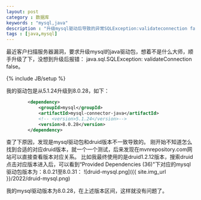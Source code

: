 ```yaml
---
layout: post
category : 数据库
keywords : "mysql,java"
description : "升级mysql驱动后导致的异常SQLException:validateconnection false"
tags : [java,mysql]
---
```


最近客户扫描服务器漏洞，要求升级mysql的java驱动包，想着不是什么大师，顺手升级了下，没想到升级后报错： java.sql.SQLException: validateConnection false。
<!--break-->

{% include JB/setup %}

我的驱动包是从5.1.24升级到8.0.28，如下：
```xml
        <dependency>
            <groupId>mysql</groupId>
            <artifactId>mysql-connector-java</artifactId>
            <!-- <version>5.1.24</version>-->
            <version>8.0.28</version>
        </dependency>
```
查了下原因，发现是mysql驱动包和druid版本不一致导致的。
刚开始不知道怎么找到合适的对应druid版本，就一个一个测试，后来发现在mvnrepository.com网站可以直接查看版本对应关系。
比如我最终使用的是druid1.2.12版本，搜索druid点击对应版本进入后，可以看到“Provided Dependencies (36)"下对应的mysql驱动包版本为：8.0.21至8.0.31：
![druid-mysql.png]({{ site.img_url }}/2022/druid-mysql.png)

我的mysql驱动版本为8.0.28，在上述版本区间，这样就没有问题了。